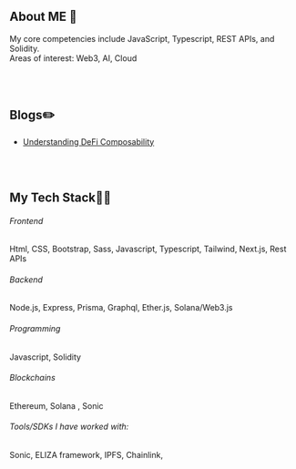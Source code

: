 <!-- ## Hey Hey <img src="https://raw.githubusercontent.com/ABSphreak/ABSphreak/master/gifs/Hi.gif" width="30px">

<div align="center">
 <img hight="300" width="700" alt="GIF" align="center" src="https://github.com/foreveransh/foreveransh/blob/main/assets/208593.gif">
</div>

</br>
</br> -->


## About ME 💬
My core competencies include JavaScript, Typescript, REST APIs, and Solidity. </br>
Areas of interest: Web3, AI, Cloud

</br>
</br>

## Blogs✏️
- [Understanding DeFi Composability](https://sparsh621.hashnode.dev/defi-composability-what-it-is-and-why-it-matters) </br>

</br>
</br>

## My Tech Stack👨‍💻

###### Frontend
Html, CSS, Bootstrap, Sass, Javascript, Typescript, Tailwind, Next.js, Rest APIs

###### Backend
Node.js, Express, Prisma, Graphql, Ether.js, Solana/Web3.js

###### Programming
Javascript, Solidity

###### Blockchains
Ethereum, Solana , Sonic

###### Tools/SDKs I have worked with:
Sonic, ELIZA framework, IPFS, Chainlink, 

</br>
</br>
